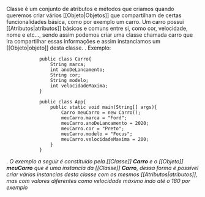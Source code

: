 Classe é um conjunto de atributos e métodos que criamos quando queremos criar vários [[Objeto|Objetos]] que compartilham de certas funcionalidades básica, como por exemplo um carro. Um carro possui [[Atributos|atributos]] básicos e comuns entre si, como cor, velocidade, nome e etc..., sendo assim podemos criar uma classe chamada carro que ira compartilhar essas informações e assim instanciamos um [[Objeto|objeto]] desta classe. 
.
		Exemplo:
```
			public class Carro{
				String marca;
				int anoDeLancamento;
				String cor;
				String modelo;	
				int velocidadeMaxima;
			}
```
```
			public class App{
				public static void main(String[] args){
					Carro meuCarro = new Carro();
					meuCarro.marca = "Ford";
					meuCarro.anoDeLancamento = 2020;
					meuCarro.cor = "Preto";
					meuCarro.modelo = "Focus";
					meuCarro.velocidadeMaxima = 200;
				}
			}
```
.                     *O exemplo a seguir é constituído pela [[Classe]] **Carro** e o [[Objeto]] **meuCarro** que é uma instancia da [[Classe]] **Carro**, dessa forma é possível criar várias instancias desta classe com os mesmos [[Atributos|atributos]], mas com valores diferentes como velocidade máximo indo até o 180 por exemplo*
